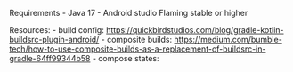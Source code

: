 Requirements
    - Java 17
    - Android studio Flaming stable or higher

Resources:
    - build config: https://quickbirdstudios.com/blog/gradle-kotlin-buildsrc-plugin-android/
    - composite builds: https://medium.com/bumble-tech/how-to-use-composite-builds-as-a-replacement-of-buildsrc-in-gradle-64ff99344b58
    - compose states:
